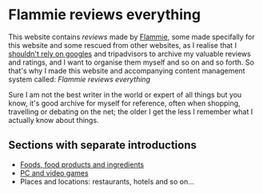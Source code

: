 # Flammie reviews everything

This website contains *reviews* made by [Flammie](../), some made specifally for
this website and some rescued from other websites, as I realise that I
[shouldn't rely on googles](google-fails.html) and tripadvisors to archive my
valuable reviews and ratings, and I want to organise them myself and so on and
so forth. So that's why I made this website and accompanying content management
system called: *Flammie reviews everything*

Sure I am not the best writer in the world or expert of all things but you know,
it's good archive for myself for reference, often when shopping, travelling or
debating on the net; the older I get the less I remember what I actually know
about things.

## Sections with separate introductions

* [Foods, food products and ingredients](food.html)
* [PC and video games](games.html)
* Places and locations: restaurants, hotels and so on...


